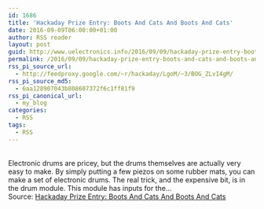 ```yaml
---
id: 1686
title: 'Hackaday Prize Entry: Boots And Cats And Boots And Cats'
date: 2016-09-09T06:00:00+01:00
author: RSS reader
layout: post
guid: http://www.uelectronics.info/2016/09/09/hackaday-prize-entry-boots-and-cats-and-boots-and-cats/
permalink: /2016/09/09/hackaday-prize-entry-boots-and-cats-and-boots-and-cats/
rss_pi_source_url:
  - http://feedproxy.google.com/~r/hackaday/LgoM/~3/BOG_ZLvI4gM/
rss_pi_source_md5:
  - 6aa128907043b808607372f6c1ff81f9
rss_pi_canonical_url:
  - my_blog
categories:
  - RSS
tags:
  - RSS
---
```

&#013;  
Electronic drums are pricey, but the drums themselves are actually very easy to make. By simply putting a few piezos on some rubber mats, you can make a set of electronic drums. The real trick, and the expensive bit, is in the drum module. This module has inputs for the…&#013;  
Source: <a href="http://feedproxy.google.com/~r/hackaday/LgoM/~3/BOG_ZLvI4gM/" target="_blank">Hackaday Prize Entry: Boots And Cats And Boots And Cats</a>